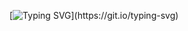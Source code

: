 [![Typing SVG](https://readme-typing-svg.demolab.com?font=Fira+Code&weight=600&pause=1000&color=0D070C&background=FA92E9&center=true&vCenter=true&multiline=true&width=435&lines=Ol%C3%A1%2C+Mundo!+%F0%9F%91%8B%F0%9F%98%83;Meu+nome+%C3%A9+Isabel+Cristina+de+Barros;Sou+farmac%C3%AAutica+cl%C3%ADnica+em+transi%C3%A7%C3%A3o+de+carreira.;Estudante+de;An%C3%A1lise+e+Desenvolvimento+de+Sistemas.;Aprendendo+An%C3%A1lise+de+Dados+na+SoulCode+Academy;Amo+m%C3%BAsica+%F0%9F%92%96%F0%9F%92%96+;Estou+aprendendo+a+tocar+piano+e+viol%C3%A3o.)](https://git.io/typing-svg)
